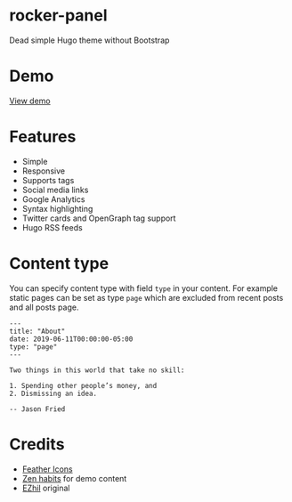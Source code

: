 # rocker-panel

Dead simple Hugo theme without Bootstrap

# Demo
[View demo](https://todayilearned.jm3.net/)

# Features
* Simple
* Responsive
* Supports tags
* Social media links
* Google Analytics
* Syntax highlighting
* Twitter cards and OpenGraph tag support
* Hugo RSS feeds

# Content type
You can specify content type with field `type` in your content. For example static pages can be set as type `page` which are excluded from recent posts and all posts page. 

```
---
title: "About"
date: 2019-06-11T00:00:00-05:00
type: "page"
---

Two things in this world that take no skill:

1. Spending other people’s money, and
2. Dismissing an idea.

-- Jason Fried

```

# Credits
* [Feather Icons](https://feathericons.com/)
* [Zen habits](https://zenhabits.net/) for demo content
* [EZhil](https://github.com/vividvilla/ezhil) original
